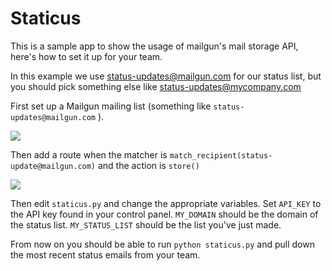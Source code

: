 Staticus
========

This is a sample app to show the usage of mailgun's mail storage API, here's how to set it up for your team.

In this example we use status-updates@mailgun.com for our status list, but you should pick something else like status-updates@mycompany.com

First set up a Mailgun mailing list (something like ``status-updates@mailgun.com`` ).

![](https://raw.github.com/mailgun/staticus/master/assets/make_mailing_list.png)

Then add a route when the matcher is ``match_recipient(status-update@mailgun.com)`` and the action is ``store()``

![](https://raw.github.com/mailgun/staticus/master/assets/make_store_route.png)

Then edit ``staticus.py`` and change the appropriate variables. Set ``API_KEY`` to the API key found in your control panel. ``MY_DOMAIN`` should be the domain of the status list. ``MY_STATUS_LIST`` should be the list you've just made.

From now on you should be able to run ``python staticus.py`` and pull down the most recent status emails from your team.



